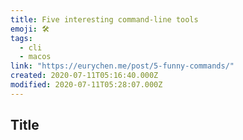 ```yaml
---
title: Five interesting command-line tools
emoji: 🛠
tags:
  - cli
  - macos
link: "https://eurychen.me/post/5-funny-commands/"
created: 2020-07-11T05:16:40.000Z
modified: 2020-07-11T05:28:07.000Z
---
```


## Title
